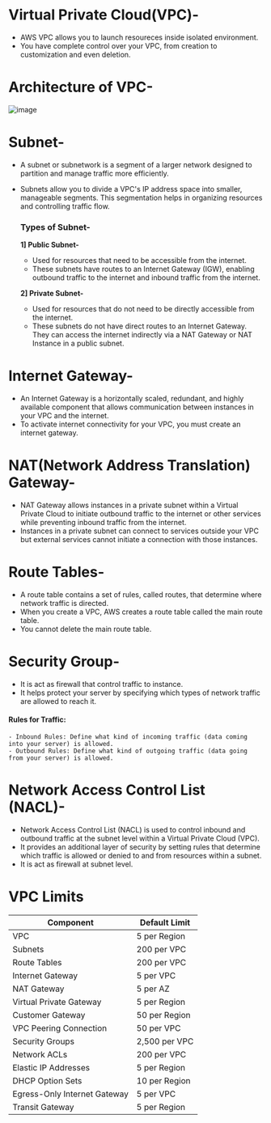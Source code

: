 # Virtual Private Cloud(VPC)-
- AWS VPC allows you to launch resoureces inside isolated environment.
- You have complete control over your VPC, from creation to customization and even deletion.


# Architecture of VPC-

![image](https://github.com/user-attachments/assets/03416acb-6cbc-4c63-a2b9-b64f0e58be6b)

# Subnet-
- A subnet or subnetwork is a segment of a larger network designed to partition and manage traffic more efficiently.
- Subnets allow you to divide a VPC's IP address space into smaller, manageable segments. This segmentation helps in organizing resources and controlling traffic flow.
  ### Types of Subnet-

  **1] Public Subnet-**
    - Used for resources that need to be accessible from the internet.
    - These subnets have routes to an Internet Gateway (IGW), enabling outbound traffic to the internet and inbound traffic from the internet.

  **2] Private Subnet-**
    - Used for resources that do not need to be directly accessible from the internet.
    - These subnets do not have direct routes to an Internet Gateway. They can access the internet indirectly via a NAT Gateway or NAT Instance in a public subnet.
 

 # Internet Gateway-
 - An Internet Gateway is a horizontally scaled, redundant, and highly available component that allows communication between instances in your VPC and the internet.
 - To activate internet connectivity for your VPC, you must create an internet gateway.

# NAT(Network Address Translation) Gateway-
- NAT Gateway allows instances in a private subnet within a Virtual Private Cloud to initiate outbound traffic to the internet or other services while preventing inbound traffic from the internet.
- Instances in a private subnet can connect to services outside your VPC but external services cannot initiate a connection with those instances.

# Route Tables-
- A route table contains a set of rules, called routes, that determine where network traffic is directed.
- When you create a VPC, AWS creates a route table called the main route table.
- You cannot delete the main route table.

# Security Group-
- It is act as firewall that control traffic to instance.
- It helps protect your server by specifying which types of network traffic are allowed to reach it.
#### Rules for Traffic:
    - Inbound Rules: Define what kind of incoming traffic (data coming into your server) is allowed. 
    - Outbound Rules: Define what kind of outgoing traffic (data going from your server) is allowed.
    
# Network Access Control List (NACL)-
- Network Access Control List (NACL) is used to control inbound and outbound traffic at the subnet level within a Virtual Private Cloud (VPC).
- It provides an additional layer of security by setting rules that determine which traffic is allowed or denied to and from resources within a subnet.
- It is act as firewall at subnet level.

# VPC Limits

| Component                     | Default Limit |
|-------------------------------|---------------|
| VPC                           | 5 per Region  |
| Subnets                       | 200 per VPC   |
| Route Tables                  | 200 per VPC   |
| Internet Gateway              | 5 per VPC     |
| NAT Gateway                   | 5 per AZ      |
| Virtual Private Gateway       | 5 per Region  |
| Customer Gateway              | 50 per Region |
| VPC Peering Connection        | 50 per VPC    |
| Security Groups               | 2,500 per VPC |
| Network ACLs                  | 200 per VPC   |
| Elastic IP Addresses          | 5 per Region  |
| DHCP Option Sets              | 10 per Region |
| Egress-Only Internet Gateway  | 5 per VPC     |
| Transit Gateway               | 5 per Region  |







